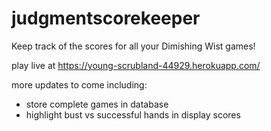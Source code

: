 # judgmentscorekeeper

Keep track of the scores for all your Dimishing Wist games!

play live at https://young-scrubland-44929.herokuapp.com/

more updates to come including:
- store complete games in database
- highlight bust vs successful hands in display scores
